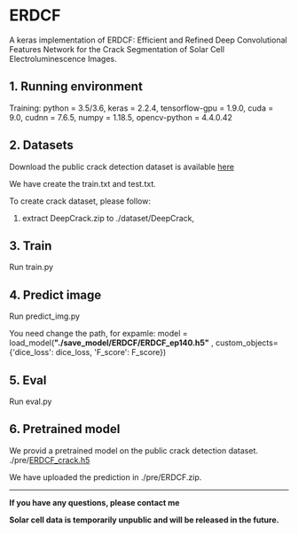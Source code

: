 # ERDCF
A keras implementation of ERDCF: Efficient and Refined Deep Convolutional Features Network for the Crack Segmentation of Solar Cell Electroluminescence Images.

## 1. Running environment
Training: 
python = 3.5/3.6,
keras = 2.2.4,
tensorflow-gpu = 1.9.0,
cuda = 9.0,
cudnn = 7.6.5,
numpy = 1.18.5,
opencv-python = 4.4.0.42


## 2. Datasets
Download the public crack detection dataset is available [here](https://github.com/yhlleo/DeepCrack/tree/master/dataset/)

We have create the train.txt and test.txt.

To create crack dataset, please follow:
1. extract DeepCrack.zip  to ./dataset/DeepCrack,

## 3. Train
Run train.py

## 4. Predict image
Run predict_img.py

You need change the path, for expamle:
model = load_model(**"./save_model/ERDCF/ERDCF_ep140.h5"** 
  , custom_objects={'dice_loss': dice_loss, 'F_score': F_score})

## 5. Eval
Run eval.py

## 6. Pretrained model

We provid a pretrained model on the public crack detection dataset. 
./pre/[ERDCF_crack.h5](https://drive.google.com/file/d/1h2F6oRANYT6vWGhS_7xCmvwSkEutms4O/view?usp=sharing)

We have uploaded the prediction in ./pre/ERDCF.zip.

***
**If you have any questions, please contact me**

**Solar cell data is temporarily unpublic and will be released in the future.**
